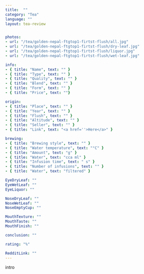 ```yaml
---
title:  ""
category: "Tea"
language: ""
layout: tea-review


photos:
- url: "/tea/golden-nepal-ftgtop1-firtst-flush/all.jpg"
- url: "/tea/golden-nepal-ftgtop1-firtst-flush/dry-leaf.jpg"
- url: "/tea/golden-nepal-ftgtop1-firtst-flush/liquor.jpg"
- url: "/tea/golden-nepal-ftgtop1-firtst-flush/wet-leaf.jpg"

info:
- { title: "Name", text: "" }
- { title: "Type", text: "" }
- { title: "Quality", text: "" }
- { title: "Blend", text: "" }
- { title: "Form", text: "" }
- { title: "Price", text: ""}

origin:
- { title: "Place", text: "" }
- { title: "Year", text: "" }
- { title: "Flush", text: "" }
- { title: "Altitude", text: "" }
- { title: "Seller", text: "" }
- { title: "Link", text: "<a href=''>Here</a>" }

brewing:
- { title: "Brewing style", text: "" }
- { title: "Water temperature", text: "°C" }
- { title: "Amount", text: "g" }
- { title: "Water", text: "cca ml" }
- { title: "Infusion time", text: " s" }
- { title: "Number of infusions", text: "" }
- { title: "Water", text: "filtered" }

EyeDryLeaf: ""
EyeWetLeaf: ""
EyeLiquor: ""

NoseDryLeaf: ""
NoseWetLeaf: ""
NoseEmptyCup: ""

MouthTexture: ""
MouthTaste: ""
MouthFinish: ""

conclusion: ""

rating: "%"

RedditLink: ""
---
```


intro